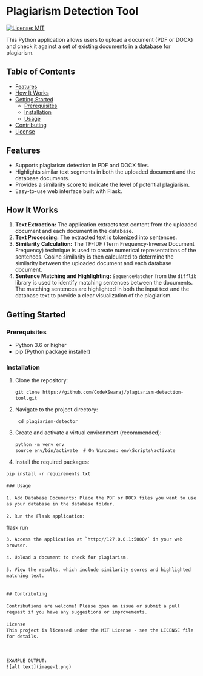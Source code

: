 # Plagiarism Detection Tool

[![License: MIT](https://img.shields.io/badge/License-MIT-yellow.svg)](https://opensource.org/licenses/MIT)

This Python application allows users to upload a document (PDF or DOCX) and check it against a set of existing documents in a database for plagiarism. 

## Table of Contents

- [Features](#features)
- [How It Works](#how-it-works)
- [Getting Started](#getting-started)
  - [Prerequisites](#prerequisites)
  - [Installation](#installation)
  - [Usage](#usage)
- [Contributing](#contributing)
- [License](#license)

## Features

- Supports plagiarism detection in PDF and DOCX files.
- Highlights similar text segments in both the uploaded document and the database documents. 
- Provides a similarity score to indicate the level of potential plagiarism.
- Easy-to-use web interface built with Flask.

## How It Works

1. **Text Extraction:**  The application extracts text content from the uploaded document and each document in the database.
2. **Text Processing:**  The extracted text is tokenized into sentences.
3. **Similarity Calculation:**  The TF-IDF (Term Frequency-Inverse Document Frequency) technique is used to create numerical representations of the sentences. Cosine similarity is then calculated to determine the similarity between the uploaded document and each database document.
4. **Sentence Matching and Highlighting:** `SequenceMatcher` from the `difflib` library is used to identify matching sentences between the documents. The matching sentences are highlighted in both the input text and the database text to provide a clear visualization of the plagiarism.

## Getting Started

### Prerequisites

- Python 3.6 or higher
- pip (Python package installer)

### Installation

1. Clone the repository:
   ```
   git clone https://github.com/CodeXSwaraj/plagiarism-detection-tool.git
   ```
2. Navigate to the project directory:
   ```
    cd plagiarism-detector

3. Create and activate a virtual environment (recommended):
   ```
   python -m venv env
   source env/bin/activate  # On Windows: env\Scripts\activate
   ```
4.  Install the required packages:
   ```
   pip install -r requirements.txt

### Usage

1. Add Database Documents: Place the PDF or DOCX files you want to use as your database in the database folder.

2. Run the Flask application:
   ```
   flask run
   ```
3. Access the application at `http://127.0.0.1:5000/` in your web browser.

4. Upload a document to check for plagiarism.

5. View the results, which include similarity scores and highlighted matching text.


## Contributing

Contributions are welcome! Please open an issue or submit a pull request if you have any suggestions or improvements.

License
This project is licensed under the MIT License - see the LICENSE file for details.



EXAMPLE OUTPUT:
![alt text](image-1.png)